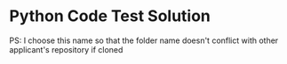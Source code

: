 # Python Code Test Solution
PS: I choose this name so that the folder name doesn't conflict with other applicant's repository if cloned
